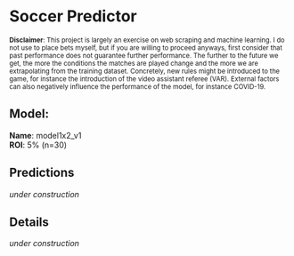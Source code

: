 # Soccer Predictor
<sub>__Disclaimer__: This project is largely an exercise on web scraping and machine learning.
I do not use to place bets myself, but if you are willing to proceed anyways, first consider that past performance
does not guarantee further performance. The further to the future we get, the more the conditions the matches are
played change and the more we are extrapolating from the training dataset. Concretely, new rules might be
introduced to the game, for instance the introduction of the video assistant referee (VAR). External factors can also
negatively influence the performance of the model, for instance COVID-19.</sub>

## Model: 
__Name__: model1x2_v1</br>
__ROI__: 5% (n=30)

## Predictions
_under construction_

## Details
_under construction_

    